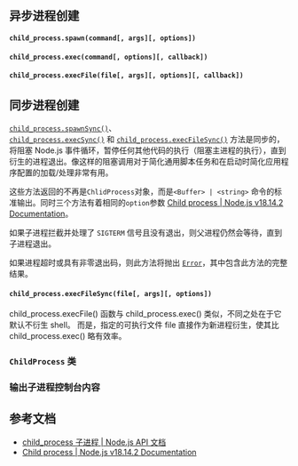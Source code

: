 ## 异步进程创建

#### `child_process.spawn(command[, args][, options])`

#### `child_process.exec(command[, options][, callback])`

#### `child_process.execFile(file[, args][, options][, callback])`

## 同步进程创建

[`child_process.spawnSync()`](http://nodejs.cn/api/child_process.html#child_processspawnsynccommand-args-options)、[`child_process.execSync()`](http://nodejs.cn/api/child_process.html#child_processexecsynccommand-options) 和 [`child_process.execFileSync()`](http://nodejs.cn/api/child_process.html#child_processexecfilesyncfile-args-options) 方法是同步的，将阻塞 Node.js 事件循环，暂停任何其他代码的执行（阻塞主进程的执行），直到衍生的进程退出。像这样的阻塞调用对于简化通用脚本任务和在启动时简化应用程序配置的加载/处理非常有用。

这些方法返回的不再是`ChlidProcess`对象，而是`<Buffer> | <string>` 命令的标准输出。同时三个方法有着相同的`option`参数 [Child process | Node.js v18.14.2 Documentation](https://nodejs.org/dist/latest-v18.x/docs/api/child_process.html#synchronous-process-creation)。

如果子进程拦截并处理了 `SIGTERM` 信号且没有退出，则父进程仍然会等待，直到子进程退出。

如果进程超时或具有非零退出码，则此方法将抛出 [`Error`](http://url.nodejs.cn/wCrkmp)，其中包含此方法的完整结果。

#### `child_process.execFileSync(file[, args][, options])`

child_process.execFile() 函数与 child_process.exec() 类似，不同之处在于它默认不衍生 shell。 而是，指定的可执行文件 file 直接作为新进程衍生，使其比 child_process.exec() 略有效率。

### `ChildProcess` 类


### 输出子进程控制台内容

## 参考文档
- [child_process 子进程 | Node.js API 文档](http://nodejs.cn/api/child_process.html#child_processexecfilefile-args-options-callback)
- [Child process | Node.js v18.14.2 Documentation](https://nodejs.org/dist/latest-v18.x/docs/api/child_process.html)